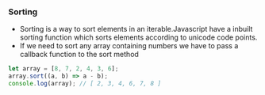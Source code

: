 ### Sorting
* Sorting is a way to sort elements in an iterable.Javascript have a inbuilt sorting function which sorts elements according to unicode code points.
* If we need to sort any array containing numbers we have to pass a callback function to the sort method 
```js
let array = [8, 7, 2, 4, 3, 6];
array.sort((a, b) => a - b);
console.log(array); // [ 2, 3, 4, 6, 7, 8 ]
``` 